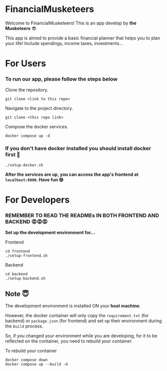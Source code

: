 # FinancialMusketeers
Welcome to FinancialMusketeers! This is an app develop by **the Musketeers** :sunglasses:

This app is aimed to provide a basic financial planner that helps you to plan your life! Include spendings, income taxes, investments...

# For Users
### To run our app, please follow the steps below

Clone the repository.
```
git clone <link to this repo>
```

Navigate to the project directory.
```
git clone <this repo link>
```

Compose the docker services.
```
docker compose up -d
```

### If you don't have docker installed you should install docker first :whale:
```
./setup-docker.sh
```

**After the services are up, you can access the app's frontend at `localhost:8080`. Have fun :smile:**

# For Developers
### REMEMBER TO READ THE READMEs IN BOTH FRONTEND AND BACKEND :rage::rage::rage:

**Set up the development environment for...**

Frontend
```
cd frontend
./setup-frontend.sh
```

Backend
```
cd backend
./setup-backend.sh
```

## Note :innocent:
The development environment is installed ON your **host machine**.

However, the docker container will only copy the `requirement.txt` (for backend) or `package.json` (for frontend) and set up their environment during the `build` process.

So, if you changed your environment while you are developing, for it to be reflected on the container, you need to rebuild your container.

To rebuild your container
```
docker compose down
docker compose up --build -d
```
